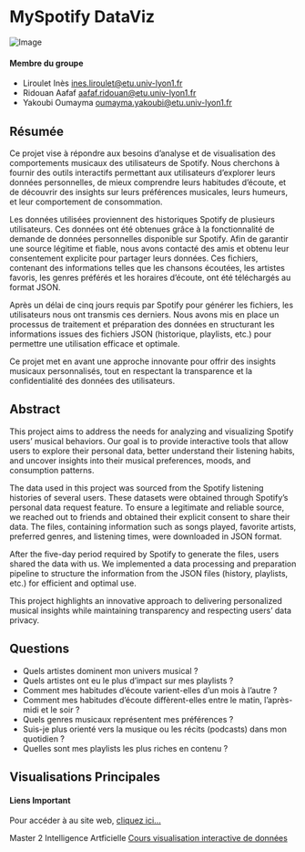 # MySpotify DataViz

![Image](https://github.com/user-attachments/assets/1db18f42-c78b-4903-8373-16a8e4d68d1a)

#### Membre du groupe

- Liroulet Inès ines.liroulet@etu.univ-lyon1.fr
- Ridouan Aafaf aafaf.ridouan@etu.univ-lyon1.fr
- Yakoubi Oumayma oumayma.yakoubi@etu.univ-lyon1.fr

## Résumée

Ce projet vise à répondre aux besoins d’analyse et de visualisation des comportements musicaux des utilisateurs de Spotify. Nous cherchons à fournir des outils interactifs permettant aux utilisateurs d’explorer leurs données personnelles, de mieux comprendre leurs habitudes d’écoute, et de découvrir des insights sur leurs préférences musicales, leurs humeurs, et leur comportement de consommation.

Les données utilisées proviennent des historiques Spotify de plusieurs utilisateurs. Ces données ont été obtenues grâce à la fonctionnalité de demande de données personnelles disponible sur Spotify. Afin de garantir une source légitime et fiable, nous avons contacté des amis et obtenu leur consentement explicite pour partager leurs données. Ces fichiers, contenant des informations telles que les chansons écoutées, les artistes favoris, les genres préférés et les horaires d’écoute, ont été téléchargés au format JSON.

Après un délai de cinq jours requis par Spotify pour générer les fichiers, les utilisateurs nous ont transmis ces derniers. Nous avons mis en place un processus de traitement et préparation des données en structurant les informations issues des fichiers JSON (historique, playlists, etc.) pour permettre une utilisation efficace et optimale.

Ce projet met en avant une approche innovante pour offrir des insights musicaux personnalisés, tout en respectant la transparence et la confidentialité des données des utilisateurs.

## Abstract

This project aims to address the needs for analyzing and visualizing Spotify users’ musical behaviors. Our goal is to provide interactive tools that allow users to explore their personal data, better understand their listening habits, and uncover insights into their musical preferences, moods, and consumption patterns.

The data used in this project was sourced from the Spotify listening histories of several users. These datasets were obtained through Spotify’s personal data request feature. To ensure a legitimate and reliable source, we reached out to friends and obtained their explicit consent to share their data. The files, containing information such as songs played, favorite artists, preferred genres, and listening times, were downloaded in JSON format.

After the five-day period required by Spotify to generate the files, users shared the data with us. We implemented a data processing and preparation pipeline to structure the information from the JSON files (history, playlists, etc.) for efficient and optimal use.

This project highlights an innovative approach to delivering personalized musical insights while maintaining transparency and respecting users’ data privacy.

## Questions

- Quels artistes dominent mon univers musical ?
- Quels artistes ont eu le plus d’impact sur mes playlists ?
- Comment mes habitudes d’écoute varient-elles d’un mois à l’autre ?
- Comment mes habitudes d’écoute diffèrent-elles entre le matin, l’après-midi et le soir ?
- Quels genres musicaux représentent mes préférences ?
- Suis-je plus orienté vers la musique ou les récits (podcasts) dans mon quotidien ?
- Quelles sont mes playlists les plus riches en contenu ?


## Visualisations Principales

#### Liens Important

Pour accéder à au site web, [cliquez ici...](https://oumayma-yakoubi.github.io/MySpotifyDataViz/)

Master 2 Intelligence Artficielle [Cours visualisation interactive de données](https://lyondataviz.github.io/teaching/lyon1-m2/2024/)
